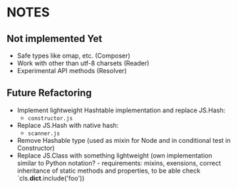 NOTES
=====


Not implemented Yet
-------------------

- Safe types like omap, etc. (Composer)
- Work with other than utf-8 charsets (Reader)
- Experimental API methods (Resolver)


Future Refactoring
------------------

- Implement lightweight Hashtable implementation and replace JS.Hash:
  - `constructor.js`
- Replace JS.Hash with native hash:
  - `scanner.js`
- Remove Hashable type (used as mixin for Node and in conditional test in
  Constructor)
- Replace JS.Class with something lightweight (own implementation similar to
  Python notation? - requirements: mixins, exensions, correct inheritance of
  static methods and properties, to be able check `cls.__dict__.include('foo'))
